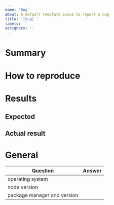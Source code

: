 ```yaml
---
name: 'Bug'
about: A default template issue to report a bug
title: '[bug] '
labels: ''
assignees: ''
---
```


<!--
Make the title imperative and direct
-->

# Summary
<!--
A brief description of the bug and what you believe causes it.
-->

# How to reproduce
<!--
One of:

- A numbered list of how to reproduce this bug in a minimal environment
- A link to a repo that has this bug, with links to important parts of the code
-->

# Results
## Expected
<!--
What you believe it was to be expected to happen
-->

## Actual result
<!--
Actual result that was given by the reproduction
-->

# General
| Question | Answer |
| --- | --- |
| operating system | <!-- zorin/ubuntu(linux), windows (pro, etc), Mac (version) --> |
| node version | <!-- X.Y.Z (use node -v) --> |
| package manager and version | <!-- npm/yarn X.Y.Z --> |